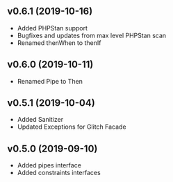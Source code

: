 ## v0.6.1 (2019-10-16)
* Added PHPStan support
* Bugfixes and updates from max level PHPStan scan
* Renamed thenWhen to thenIf

## v0.6.0 (2019-10-11)
* Renamed Pipe to Then

## v0.5.1 (2019-10-04)
* Added Sanitizer
* Updated Exceptions for Glitch Facade

## v0.5.0 (2019-09-10)
* Added pipes interface
* Added constraints interfaces
